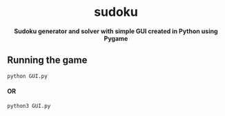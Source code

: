 <div align="center">

# sudoku

**Sudoku generator and solver with simple GUI created in Python using Pygame**

</div>

## Running the game

```
python GUI.py
```
#### OR

```
python3 GUI.py
```
